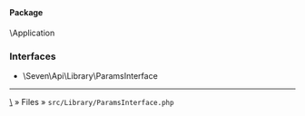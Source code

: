 ## 

#### Package
\Application





### Interfaces
* \Seven\Api\Library\ParamsInterface








***
[\\](Home) » Files » `src/Library/ParamsInterface.php`